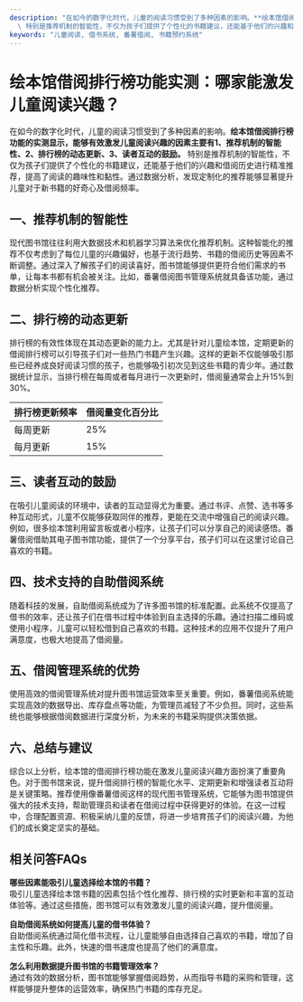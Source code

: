 ```yaml
---
description: "在如今的数字化时代，儿童的阅读习惯受到了多种因素的影响。**绘本馆借阅排行榜功能的实测显示，能够有效激发儿童阅读兴趣的因素主要有1、推荐机制的智能性、2、排行榜的动态更新、3、读者互动的鼓励。**\
  \ 特别是推荐机制的智能性，不仅为孩子们提供了个性化的书籍建议，还能基于他们的兴趣和借阅历史进行精准推荐，提高了阅读的趣味性和黏性。通过数据分析，发现定制化的推荐能够显著提升儿童对于新书籍的好奇心及借阅频率。"
keywords: "儿童阅读, 借书系统, 番薯借阅, 书籍预约系统"
---
```

# 绘本馆借阅排行榜功能实测：哪家能激发儿童阅读兴趣？

在如今的数字化时代，儿童的阅读习惯受到了多种因素的影响。**绘本馆借阅排行榜功能的实测显示，能够有效激发儿童阅读兴趣的因素主要有1、推荐机制的智能性、2、排行榜的动态更新、3、读者互动的鼓励。** 特别是推荐机制的智能性，不仅为孩子们提供了个性化的书籍建议，还能基于他们的兴趣和借阅历史进行精准推荐，提高了阅读的趣味性和黏性。通过数据分析，发现定制化的推荐能够显著提升儿童对于新书籍的好奇心及借阅频率。

## 一、推荐机制的智能性

现代图书馆往往利用大数据技术和机器学习算法来优化推荐机制。这种智能化的推荐不仅考虑到了每位儿童的兴趣偏好，也基于流行趋势、书籍的借阅历史等因素不断调整。通过深入了解孩子们的阅读喜好，图书馆能够提供更符合他们需求的书单，让每本书都有机会被关注。比如，番薯借阅图书管理系统就具备该功能，通过数据分析实现个性化推荐。

## 二、排行榜的动态更新

排行榜的有效性体现在其动态更新的能力上。尤其是针对儿童绘本馆，定期更新的借阅排行榜可以引导孩子们对一些热门书籍产生兴趣。这样的更新不仅能够吸引那些已经养成良好阅读习惯的孩子，也能够吸引初次见到这些书籍的青少年。通过数据统计显示，当排行榜在每周或者每月进行一次更新时，借阅量通常会上升15%到30%。

| 排行榜更新频率 | 借阅量变化百分比 |
|----------------|-----------------|
| 每周更新       | 25%             |
| 每月更新       | 15%             |

## 三、读者互动的鼓励

在吸引儿童阅读的环境中，读者的互动显得尤为重要。通过书评、点赞、选书等多种互动形式，儿童不仅能够获取同伴的推荐，更能在交流中增强自己的阅读兴趣。例如，很多绘本馆利用留言板或者小程序，让孩子们可以分享自己的阅读感悟。番薯借阅借助其电子图书馆功能，提供了一个分享平台，孩子们可以在这里讨论自己喜欢的书籍。

## 四、技术支持的自助借阅系统

随着科技的发展，自助借阅系统成为了许多图书馆的标准配置。此系统不仅提高了借书的效率，还让孩子们在借书过程中体验到自主选择的乐趣。通过扫描二维码或使用小程序，儿童可以轻松借到自己喜欢的书籍。这种技术的应用不仅提升了用户满意度，也极大地提高了借阅量。

## 五、借阅管理系统的优势

使用高效的借阅管理系统对提升图书馆运营效率至关重要。例如，番薯借阅系统能实现高效的数据导出、库存盘点等功能，为管理员减轻了不少负担。同时，这些系统也能够根据借阅数据进行深度分析，为未来的书籍采购提供决策依据。

## 六、总结与建议

综合以上分析，绘本馆的借阅排行榜功能在激发儿童阅读兴趣方面扮演了重要角色。对于图书馆来说，提升借阅排行榜的智能化水平、定期更新和增强读者互动将是关键策略。推荐使用像番薯借阅这样的现代图书管理系统，它能够为图书馆提供强大的技术支持，帮助管理员和读者在借阅过程中获得更好的体验。在这一过程中，合理配置资源、积极采纳儿童的反馈，将进一步培育孩子们的阅读兴趣，为他们的成长奠定坚实的基础。  

## 相关问答FAQs

**哪些因素能吸引儿童选择绘本馆的书籍？**  
吸引儿童选择绘本馆书籍的因素包括个性化推荐、排行榜的实时更新和丰富的互动体验等。通过这些措施，图书馆可以有效激发儿童的阅读兴趣，提升借阅量。

**自助借阅系统如何提高儿童的借书体验？**  
自助借阅系统通过简化借书流程，让儿童能够自由选择自己喜欢的书籍，增加了自主性和乐趣。此外，快速的借书速度也提高了他们的满意度。

**怎么利用数据提升图书馆的书籍管理效率？**  
通过有效的数据分析，图书馆能够掌握借阅趋势，从而指导书籍的采购和管理，这样能够提升整体的运营效率，确保热门书籍的库存充足。
